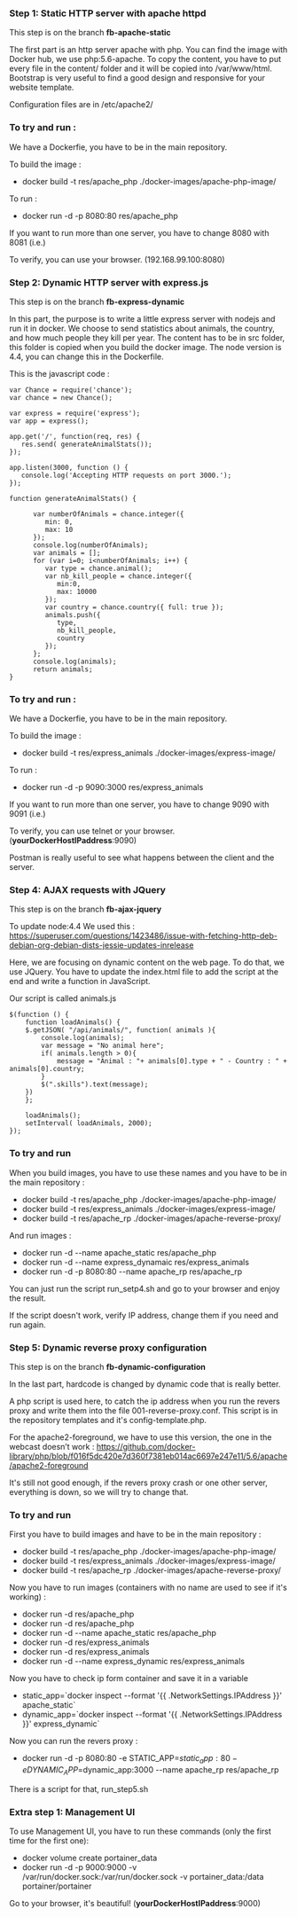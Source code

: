 ### Step 1: Static HTTP server with apache httpd

This step is on the branch **fb-apache-static**

The first part is an http server apache with php. You can find the image with Docker hub, we use php:5.6-apache. To copy the content, you have to put every file in the content/ folder and it will be copied into /var/www/html. Bootstrap is very useful to find a good design and responsive for your website template.

Configuration files are in /etc/apache2/

### To try and run :

We have a Dockerfie, you have to be in the main repository.

To build the image :

- docker build -t res/apache_php ./docker-images/apache-php-image/

To run :

- docker run -d -p 8080:80 res/apache_php

If you want to run more than one server, you have to change 8080 with 8081 (i.e.)

To verify, you can use  your browser. (192.168.99.100:8080)

### Step 2: Dynamic HTTP server with express.js

This step is on the branch **fb-express-dynamic**

In this part, the purpose is to write a little express server with nodejs and run it in docker.
We choose to send statistics about animals, the country, and how much people they kill per year.
The content has to be in src folder, this folder is copied when you build the docker image.
The node version is 4.4, you can change this in the Dockerfile.

This is the javascript code : 

```
var Chance = require('chance');
var chance = new Chance();

var express = require('express');
var app = express();

app.get('/', function(req, res) {
   res.send( generateAnimalStats());
});

app.listen(3000, function () {
   console.log('Accepting HTTP requests on port 3000.');
});

function generateAnimalStats() {

      var numberOfAnimals = chance.integer({
         min: 0,
         max: 10
      });
      console.log(numberOfAnimals);
      var animals = [];
      for (var i=0; i<numberOfAnimals; i++) {
         var type = chance.animal();
         var nb_kill_people = chance.integer({
            min:0,
            max: 10000
         });
         var country = chance.country({ full: true });
         animals.push({
            type,
            nb_kill_people,
            country
         });
      };
      console.log(animals);
      return animals;
}
```
### To try and run :

We have a Dockerfie, you have to be in the main repository.

To build the image : 

- docker build -t res/express_animals ./docker-images/express-image/

To run : 

- docker run -d -p 9090:3000 res/express_animals

If you want to run more than one server, you have to change 9090 with 9091 (i.e.)

To verify, you can use telnet or your browser. (**yourDockerHostIPaddress**:9090)

Postman is really useful to see what happens between the client and the server.

### Step 4: AJAX requests with JQuery

This step is on the branch **fb-ajax-jquery**

To update node:4.4 We used this : https://superuser.com/questions/1423486/issue-with-fetching-http-deb-debian-org-debian-dists-jessie-updates-inrelease

Here, we are focusing on dynamic content on the web page. To do that, we use JQuery. 
You have to update the index.html file to add the script at the end and write a function in JavaScript.

Our script is called animals.js

```
$(function () {
    function loadAnimals() {
    $.getJSON( "/api/animals/", function( animals ){
        console.log(animals);
        var message = "No animal here";
        if( animals.length > 0){
            message = "Animal : "+ animals[0].type + " - Country : " + animals[0].country;
        }
        $(".skills").text(message);
    })    
    };

    loadAnimals();
    setInterval( loadAnimals, 2000);
});
```

### To try and run 

When you build images, you have to use these names and you have to be in the main repository :

- docker build -t res/apache_php ./docker-images/apache-php-image/
- docker build -t res/express_animals ./docker-images/express-image/
- docker build -t res/apache_rp ./docker-images/apache-reverse-proxy/

And run images : 

- docker run -d --name apache_static res/apache_php
- docker run -d --name express_dynamaic res/express_animals
- docker run -d -p 8080:80 --name apache_rp res/apache_rp

You can just run the script run_setp4.sh and go to your browser and enjoy the result.

If the script doesn't work, verify IP address, change them if you need and run again.

### Step 5: Dynamic reverse proxy configuration

This step is on the branch **fb-dynamic-configuration**

In the last part, hardcode is changed by dynamic code that is really better.

A php script is used here, to catch the ip address when you run the revers proxy and write them into the file 001-reverse-proxy.conf. This script is in the repository templates and it's config-template.php.

For the apache2-foreground, we have to use this version, the one in the webcast doesn’t work : https://github.com/docker-library/php/blob/f016f5dc420e7d360f7381eb014ac6697e247e11/5.6/apache/apache2-foreground

It's still not good enough, if the revers proxy crash or one other server, everything is down, so we will try to change that.

### To try and run 

First you have to build images and have to be in the main repository :

- docker build -t res/apache_php ./docker-images/apache-php-image/
- docker build -t res/express_animals ./docker-images/express-image/
- docker build -t res/apache_rp ./docker-images/apache-reverse-proxy/

Now you have to run images (containers with no name are used to see if it's working) :

- docker run -d res/apache_php
- docker run -d res/apache_php       
- docker run -d --name apache_static res/apache_php
- docker run -d res/express_animals
- docker run -d res/express_animals
- docker run -d --name express_dynamic res/express_animals

Now you have to check ip form container and save it in a variable

- static_app=\`docker inspect --format '{{ .NetworkSettings.IPAddress }}' apache_static\`
- dynamic_app=\`docker inspect --format '{{ .NetworkSettings.IPAddress }}' express_dynamic\`

Now you can run the revers proxy : 

- docker run -d -p 8080:80 -e STATIC_APP=$static_app:80 -e DYNAMIC_APP=$dynamic_app:3000 --name apache_rp res/apache_rp

There is a script for that, run_step5.sh

### Extra step 1: Management UI

To use Management UI, you have to run these commands (only the first time for the first one): 

- docker volume create portainer_data
- docker run -d -p 9000:9000 -v /var/run/docker.sock:/var/run/docker.sock -v portainer_data:/data portainer/portainer

Go to your browser, it's beautiful! (**yourDockerHostIPaddress**:9000)
